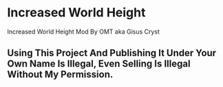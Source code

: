 # Increased World Height
Increased World Height Mod By OMT aka Gisus Cryst
## Using This Project And Publishing It Under Your Own Name Is Illegal, Even Selling Is Illegal Without My Permission.
